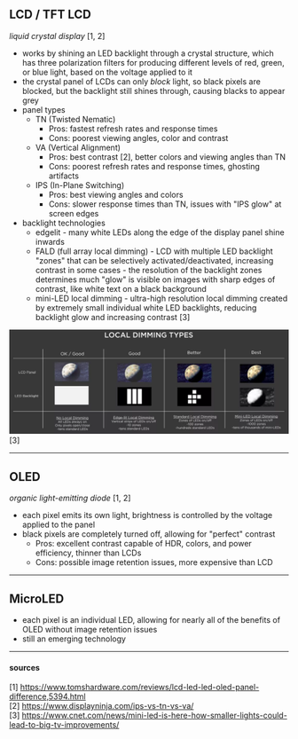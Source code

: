 
## LCD / TFT LCD

*liquid crystal display* [1, 2]  
- works by shining an LED backlight through a crystal structure, which has three polarization filters for producing different levels of red, green, or blue light, based on the voltage applied to it  
- the crystal panel of LCDs can only *block* light, so black pixels are blocked, but the backlight still shines through, causing blacks to appear grey
- panel types  
  - TN (Twisted Nematic)  
    - Pros: fastest refresh rates and response times  
    - Cons: poorest viewing angles, color and contrast  
  - VA (Vertical Alignment)  
    - Pros: best contrast [2], better colors and viewing angles than TN  
    - Cons: poorest refresh rates and response times, ghosting artifacts  
  - IPS (In-Plane Switching)  
    - Pros: best viewing angles and colors  
    - Cons: slower response times than TN, issues with "IPS glow" at screen edges     
- backlight technologies  
  - edgelit - many white LEDs along the edge of the display panel shine inwards  
  - FALD (full array local dimming) - LCD with multiple LED backlight "zones" that can be selectively activated/deactivated, increasing contrast in some cases - the resolution of the backlight zones determines much "glow" is visible on images with sharp edges of contrast, like white text on a black background  
  - mini-LED local dimming - ultra-high resolution local dimming created by extremely small individual white LED backlights, reducing backlight glow and increasing contrast [3]

![local-dimming](/images/local-dimming.webp) [3]

---
## OLED

*organic light-emitting diode* [1, 2]  
- each pixel emits its own light, brightness is controlled by the voltage applied to the panel  
- black pixels are completely turned off, allowing for "perfect" contrast  
  - Pros: excellent contrast capable of HDR, colors, and power efficiency, thinner than LCDs  
  - Cons: possible image retention issues, more expensive than LCD

---
## MicroLED

- each pixel is an individual LED, allowing for nearly all of the benefits of OLED without image retention issues  
- still an emerging technology

---
#### sources

[1] https://www.tomshardware.com/reviews/lcd-led-led-oled-panel-difference,5394.html  
[2] https://www.displayninja.com/ips-vs-tn-vs-va/  
[3] https://www.cnet.com/news/mini-led-is-here-how-smaller-lights-could-lead-to-big-tv-improvements/  

